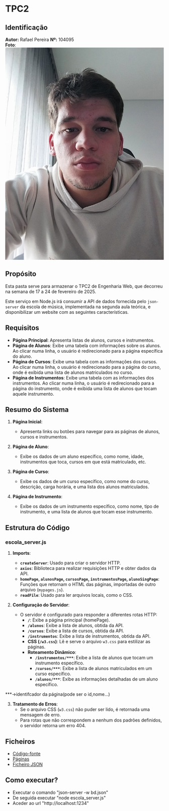 # TPC2

## Identificação
**Autor:** Rafael Pereira
**Nº:** 104095  
**Foto**:![Rafael Pereira](../rafael.jpeg)

## Propósito 
Esta pasta serve para armazenar o TPC2 de Engenharia Web, que decorreu na semana de 17 a 24 de fevereiro de 2025.


Este serviço em Node.js irá consumir a API de dados fornecida pelo `json-server` da escola de música, implementada na segunda aula teórica, e disponibilizar um website com as seguintes características.

## Requisitos

- **Página Principal**: Apresenta listas de alunos, cursos e instrumentos.
- **Página de Alunos**: Exibe uma tabela com informações sobre os alunos. Ao clicar numa linha, o usuário é redirecionado para a página específica do aluno.
- **Página de Cursos**: Exibe uma tabela com as informações dos cursos. Ao clicar numa linha, o usuário é redirecionado para a página do curso, onde é exibida uma lista de alunos matriculados no curso.
- **Página de Instrumentos**: Exibe uma tabela com as informações dos instrumentos. Ao clicar numa linha, o usuário é redirecionado para a página do instrumento, onde é exibida uma lista de alunos que tocam aquele instrumento.

## Resumo do Sistema

1. **Página Inicial**:
    - Apresenta links ou botões para navegar para as páginas de alunos, cursos e instrumentos.

2. **Página de Aluno**:
    - Exibe os dados de um aluno específico, como nome, idade, instrumentos que toca, cursos em que está matriculado, etc.

3. **Página de Curso**:
    - Exibe os dados de um curso específico, como nome do curso, descrição, carga horária, e uma lista dos alunos matriculados.

4. **Página de Instrumento**:
    - Exibe os dados de um instrumento específico, como nome, tipo de instrumento, e uma lista de alunos que tocam esse instrumento.

## Estrutura do Código
### escola_server.js
1. **Imports**:
    - **`createServer`**: Usado para criar o servidor HTTP.
    - **`axios`**: Biblioteca para realizar requisições HTTP e obter dados da API.
    - **`homePage`, `alunosPage`, `cursosPage`, `instrumentosPage`, `alunoSingPage`**: Funções que retornam o HTML das páginas, importadas de outro arquivo (`mypages.js`).
    - **`readFile`**: Usado para ler arquivos locais, como o CSS.

2. **Configuração do Servidor**:
    - O servidor é configurado para responder a diferentes rotas HTTP:
        - **`/`**: Exibe a página principal (homePage).
        - **`/alunos`**: Exibe a lista de alunos, obtida da API.
        - **`/cursos`**: Exibe a lista de cursos, obtida da API.
        - **`/instrumentos`**: Exibe a lista de instrumentos, obtida da API.
        - **CSS (`/w3.css`)**: Lê e serve o arquivo `w3.css` para estilizar as páginas.
        - **Roteamento Dinâmico**:
            - **`/instrumentos/***`**: Exibe a lista de alunos que tocam um instrumento específico.
            - **`/cursos/***`**: Exibe a lista de alunos matriculados em um curso específico.
            - **`/alunos/***`**: Exibe as informações detalhadas de um aluno específico.
          
***->identifcador da página(pode ser o id,nome...)

3. **Tratamento de Erros**:
    - Se o arquivo CSS (`w3.css`) não puder ser lido, é retornada uma mensagem de erro.
    - Para rotas que não correspondem a nenhum dos padrões definidos, o servidor retorna um erro 404.
  

## Ficheiros
- [Código-fonte](escola_server.js)
- [Páginas](mypages.js)
- [Ficheiro JSON](db.json)

## Como executar?
- Executar o comando "json-server -w bd.json"
- De seguida executar "node escola_server.js"
- Aceder ao url "http://localhost:1234"

